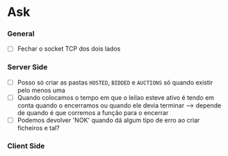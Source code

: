 # Ask

### General

- [ ] Fechar o socket TCP dos dois lados

### Server Side

- [ ] Posso só criar as pastas `HOSTED`, `BIDDED` e `AUCTIONS` só quando existir pelo menos uma
- [ ] Quando colocamos o tempo em que o leilao esteve ativo é tendo em conta quando o encerramos ou quando ele devia terminar --> depende de quando é que corremos a função para o encerrar
- [ ] Podemos devolver 'NOK' quando dá algum tipo de erro ao criar ficheiros e tal?

### Client Side
